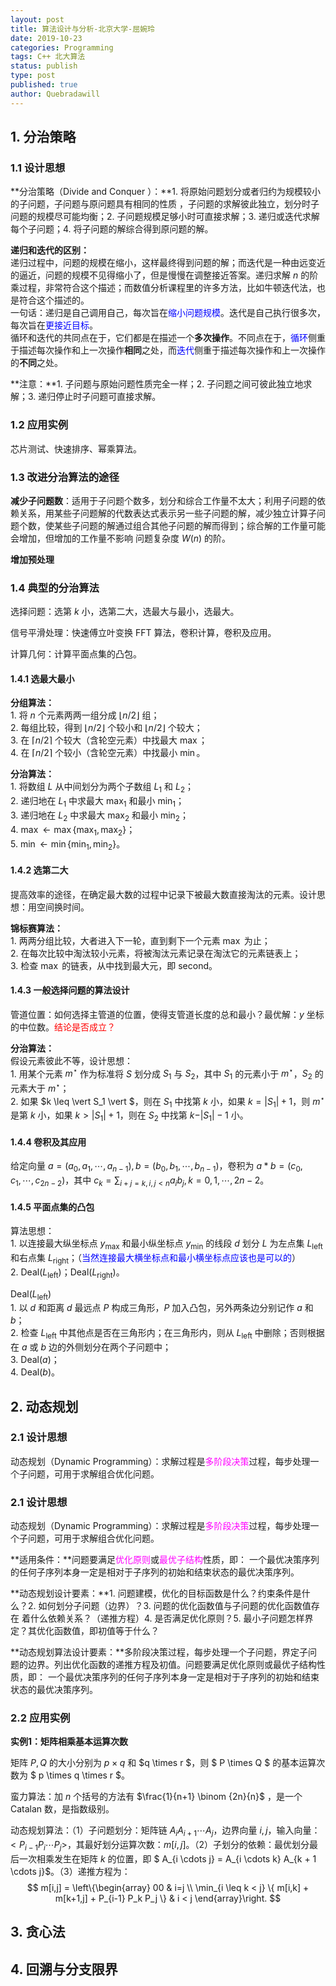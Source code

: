 ```yaml
---
layout: post
title: 算法设计与分析-北京大学-屈婉玲
date: 2019-10-23
categories: Programming
tags: C++ 北大算法
status: publish
type: post
published: true
author: Quebradawill
---
```


## 1. 分治策略

### 1.1 设计思想

**分治策略（Divide and Conquer ）：**1. 将原始问题划分或者归约为规模较小的子问题，子问题与原问题具有相同的性质 ，子问题的求解彼此独立，划分时子问题的规模尽可能均衡；2. 子问题规模足够小时可直接求解；3. 递归或迭代求解每个子问题；4. 将子问题的解综合得到原问题的解。

**递归和迭代的区别：**<br>
递归过程中，问题的规模在缩小，这样最终得到问题的解；而迭代是一种由远变近的逼近，问题的规模不见得缩小了，但是慢慢在调整接近答案。递归求解 $n$ 的阶乘过程，非常符合这个描述；而数值分析课程里的许多方法，比如牛顿迭代法，也是符合这个描述的。<br>
一句话：递归是自己调用自己，每次旨在<font color='blue'>缩小问题规模</font>。迭代是自己执行很多次，每次旨在<font color='blue'>更接近目标</font>。<br>
循环和迭代的共同点在于，它们都是在描述一个**多次操作**。不同点在于，<font color='blue'>循环</font>侧重于描述每次操作和上一次操作**相同**之处，而<font color='blue'>迭代</font>侧重于描述每次操作和上一次操作的**不同**之处。

**注意：**1. 子问题与原始问题性质完全一样；2. 子问题之间可彼此独立地求解；3. 递归停止时子问题可直接求解。

### 1.2 应用实例

芯片测试、快速排序、幂乘算法。

### 1.3 改进分治算法的途径

**减少子问题数**：适用于子问题个数多，划分和综合工作量不太大；利用子问题的依赖关系，用某些子问题解的代数表达式表示另一些子问题的解，减少独立计算子问题个数，使某些子问题的解通过组合其他子问题的解而得到；综合解的工作量可能会增加，但增加的工作量不影响 问题复杂度 $W(n)$ 的阶。

**增加预处理**

### 1.4 典型的分治算法

选择问题：选第 $k$ 小，选第二大，选最大与最小，选最大。

信号平滑处理：快速傅立叶变换 FFT 算法，卷积计算，卷积及应用。

计算几何：计算平面点集的凸包。

#### 1.4.1 选最大最小

**分组算法：**<br>1. 将 $n$ 个元素两两一组分成 $\lfloor n/2 \rfloor$ 组；<br>2. 每组比较，得到 $\lfloor n/2 \rfloor$ 个较小和 $\lfloor n/2 \rfloor$ 个较大；<br>3. 在 $\lceil n/2 \rceil$ 个较大（含轮空元素）中找最大 $\max$；<br>4. 在 $\lceil n/2 \rceil$ 个较小（含轮空元素）中找最小 $\min$。

**分治算法：**<br>1. 将数组 $L$ 从中间划分为两个子数组 $L_1$ 和 $L_2$；<br>2. 递归地在 $L_1$ 中求最大 $\max_1$ 和最小 $\min_1$；<br>3. 递归地在 $L_2$ 中求最大 $\max_2$ 和最小 $\min_2$；<br>4. $\max \leftarrow \max \{\max_1, \max_2 \}$；<br>5. $\min \leftarrow \min \{\min_1, \min_2 \}$。

#### 1.4.2 选第二大

提高效率的途径，在确定最大数的过程中记录下被最大数直接淘汰的元素。设计思想：用空间换时间。

**锦标赛算法：**<br>1. 两两分组比较，大者进入下一轮，直到剩下一个元素 $\max$ 为止；<br>2. 在每次比较中淘汰较小元素，将被淘汰元素记录在淘汰它的元素链表上；<br>3. 检查 $\max$ 的链表，从中找到最大元，即 $\textrm{second}$。

#### 1.4.3 一般选择问题的算法设计

管道位置：如何选择主管道的位置，使得支管道长度的总和最小？最优解：$y$ 坐标的中位数。<font color='red'>结论是否成立？</font>

**分治算法：**<br>假设元素彼此不等，设计思想：<br>1. 用某个元素 $m^{\star}$ 作为标准将 $S$ 划分成 $S_1$ 与 $S_2$，其中 $S_1$ 的元素小于 $m^{\star}$，$S_2$ 的元素大于 $m^{\star}$；<br>2. 如果 $k \leq \vert S_1 \vert $，则在 $S_1$ 中找第 $k$ 小，如果 $k=\vert S_1 \vert + 1$，则 $m^{\star}$ 是第 $k$ 小，如果 $k > \vert S_1 \vert + 1$，则在 $S_2$ 中找第 $k - \vert S_1 \vert - 1$ 小。

#### 1.4.4 卷积及其应用

给定向量 $a = (a_0, a_1, \cdots, a_{n-1}), b = (b_0, b_1, \cdots, b_{n-1})$，卷积为 $a*b = (c_0, c_1, \cdots, c_{2n-2})$，其中 $c_k = \sum_{i+j=k, i,j <n} a_i b_j, k = 0, 1, \cdots, 2n-2$。

#### 1.4.5 平面点集的凸包

算法思想：<br>1. 以连接最大纵坐标点 $y_{\max}$ 和最小纵坐标点 $y_{\min}$ 的线段 $d$ 划分 $L$ 为左点集 $L_{\textrm{left}}$ 和右点集  $L_{\textrm{right}}$；（<font color='blue'>当然连接最大横坐标点和最小横坐标点应该也是可以的</font>）<br>2. $\textrm{Deal}(L_{\textrm{left}})$；$\textrm{Deal}(L_{\textrm{right}})$。

$\textrm{Deal}(L_{\textrm{left}})$<br>1. 以 $d$ 和距离 $d$ 最远点 $P$ 构成三角形，$P$ 加入凸包，另外两条边分别记作 $a$ 和 $b$；<br>2. 检查 $L_{\textrm{left}}$ 中其他点是否在三角形内；在三角形内，则从 $L_{\textrm{left}}$ 中删除；否则根据在 $a$ 或 $b$ 边的外侧划分在两个子问题中；<br>3. $\textrm{Deal}(a)$；<br>4. $\textrm{Deal}(b)$。

## 2. 动态规划

### 2.1 设计思想

动态规划（Dynamic Programming）：求解过程是<font color='magenta'>多阶段决策</font>过程，每步处理一个子问题，可用于求解组合优化问题。

### 2.1 设计思想

动态规划（Dynamic Programming）：求解过程是<font color='magenta'>多阶段决策</font>过程，每步处理一个子问题，可用于求解组合优化问题。

**适用条件：**问题要满足<font color='magenta'>优化原则</font>或<font color='magenta'>最优子结构</font>性质，即： 一个最优决策序列的任何子序列本身一定是相对于子序列的初始和结束状态的最优决策序列。

**动态规划设计要素：**1. 问题建模，优化的目标函数是什么？约束条件是什么？2. 如何划分子问题（边界）？3. 问题的优化函数值与子问题的优化函数值存在 着什么依赖关系？（递推方程）4. 是否满足优化原则？5. 最小子问题怎样界定？其优化函数值，即初值等于什么？

**动态规划算法设计要素：**多阶段决策过程，每步处理一个子问题，界定子问题的边界。列出优化函数的递推方程及初值。问题要满足优化原则或最优子结构性质，即： 一个最优决策序列的任何子序列本身一定是相对于子序列的初始和结束状态的最优决策序列。

### 2.2 应用实例

**实例1：矩阵相乘基本运算次数**

矩阵 $P,Q$ 的大小分别为 $p\times q$ 和 $q \times r $，则 $ P \times Q $ 的基本运算次数为 $ p \times q \times r $。

蛮力算法：加 $n$ 个括号的方法有 $\frac{1}{n+1} \binom {2n}{n}$ ，是一个 Catalan 数，是指数级别。

动态规划算法：（1）子问题划分：矩阵链 $A_i A_{i+1} \cdots A_j$，边界向量 $i,j$，输入向量：$<P_{i-1} P_i \cdots P_j>$，其最好划分运算次数：$m[i,j]$。（2）子划分的依赖：最优划分最后一次相乘发生在矩阵 $k$ 的位置，即 $ A_{i \cdots j} = A_{i \cdots k} A_{k + 1 \cdots j}$。（3）递推方程为：
$$
m[i,j] = \left\{\begin{array}
00 & i=j \\ 
\min_{i \leq k < j} \{ m[i,k] + m[k+1,j] + P_{i-1} P_k P_j \} & i < j
\end{array}\right.
$$


## 3. 贪心法

## 4. 回溯与分支限界